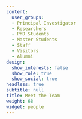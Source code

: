 ```yaml
---
content:
  user_groups:
  - Principal Investigator
  - Researchers
  - PhD Students
  - Master Students
  - Staff
  - Visitors
  - Alumni
design:
  show_interests: false
  show_role: true
  show_social: true
headless: true
subtitle: null
title: Meet the Team
weight: 68
widget: people
---
```

